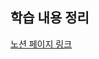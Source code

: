 ## 학습 내용 정리

[노션 페이지 링크](https://www.notion.so/TIL-Assignment-03-2022-02-20-3e0b9ec715af41f38c4b66157b848191)